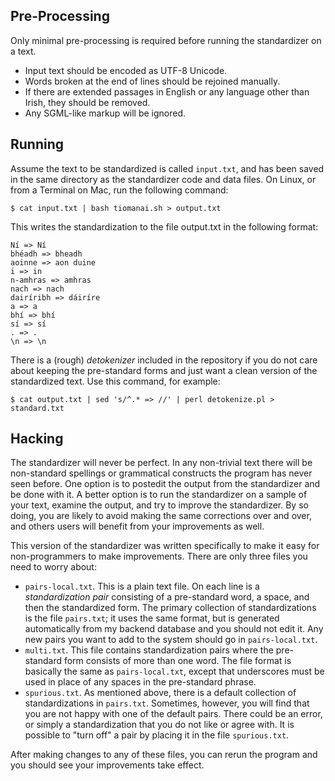 
Pre-Processing
--------------
Only minimal pre-processing is required before running the standardizer
on a text.

* Input text should be encoded as UTF-8 Unicode.
* Words broken at the end of lines should be rejoined manually.
* If there are extended passages in English or any language other than Irish, they should be removed.
* Any SGML-like markup will be ignored.

Running
-------

Assume the text to be standardized is called `input.txt`, and has been saved in the same directory as the standardizer code and data files.  On Linux, or from a Terminal on Mac, run the following command:

	$ cat input.txt | bash tiomanai.sh > output.txt

This writes the standardization to the file output.txt in the following
format:

	Ní => Ní
	bhéadh => bheadh
	aoinne => aon duine
	i => in
	n-amhras => amhras
	nach => nach
	dairíribh => dáiríre
	a => a
	bhí => bhí
	sí => sí
	. => .
	\n => \n

There is a (rough) _detokenizer_ included in the repository if you
do not care about keeping the pre-standard forms and just want a clean
version of the standardized text.  Use this command, for example:

	$ cat output.txt | sed 's/^.* => //' | perl detokenize.pl > standard.txt

Hacking
-------

The standardizer will never be perfect. In any non-trivial text there will be non-standard spellings or grammatical constructs the program has never seen before.  One option is to postedit the output from the standardizer and be done with it.  A better option is to run the standardizer on a sample of your text, examine the output, and try to improve the standardizer.  By so doing, you are likely to avoid making the same corrections over and over, and others users will benefit from your improvements as well.

This version of the standardizer was written specifically to make it easy for non-programmers to make improvements.  There are only three files you need to worry about:

* `pairs-local.txt`.  This is a plain text file.  On each line is a _standardization pair_ consisting of a pre-standard word, a space, and then the standardized form.  The primary collection of standardizations is the file `pairs.txt`; it uses the same format, but is generated automatically from my backend database and you should not edit it.  Any new pairs you want to add to the system should go in `pairs-local.txt`.
* `multi.txt`. This file contains standardization pairs where the pre-standard form consists of more than one word.  The file format is basically the same as `pairs-local.txt`, except that underscores must be used in place of any spaces in the pre-standard phrase.
* `spurious.txt`. As mentioned above, there is a default collection of standardizations in `pairs.txt`. Sometimes, however, you will find that you are not happy with one of the default pairs.  There could be an error, or simply a standardization that you do not like or agree with.  It is possible to "turn off" a pair by placing it in the file `spurious.txt`.

After making changes to any of these files, you can rerun the program and you should see your improvements take effect.
